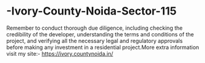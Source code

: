 # -Ivory-County-Noida-Sector-115
Remember to conduct thorough due diligence, including checking the credibility of the developer, understanding the terms and conditions of the project, and verifying all the necessary legal and regulatory approvals before making any investment in a residential project.More extra information visit my site:- https://ivory.countynoida.in/
